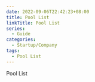 ```yaml
---
date: 2022-09-06T22:42:23+08:00
title: Pool List
linkTitle: Pool List
series: 
  - Guide
categories:
  - Startup/Company
tags:
  - Pool List
---
```


Pool List



